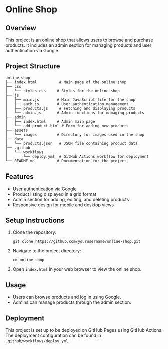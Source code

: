 # Online Shop

## Overview
This project is an online shop that allows users to browse and purchase products. It includes an admin section for managing products and user authentication via Google.

## Project Structure
```
online-shop
├── index.html          # Main page of the online shop
├── css
│   └── styles.css     # Styles for the online shop
├── js
│   ├── main.js        # Main JavaScript file for the shop
│   ├── auth.js        # User authentication management
│   ├── products.js     # Fetching and displaying products
│   └── admin.js       # Admin functions for managing products
├── admin
│   ├── index.html     # Admin main page
│   └── add-product.html # Form for adding new products
├── assets
│   └── images         # Directory for images used in the shop
├── data
│   └── products.json   # JSON file containing product data
├── .github
│   └── workflows
│       └── deploy.yml  # GitHub Actions workflow for deployment
└── README.md          # Documentation for the project
```

## Features
- User authentication via Google
- Product listing displayed in a grid format
- Admin section for adding, editing, and deleting products
- Responsive design for mobile and desktop views

## Setup Instructions
1. Clone the repository:
   ```
   git clone https://github.com/yourusername/online-shop.git
   ```
2. Navigate to the project directory:
   ```
   cd online-shop
   ```
3. Open `index.html` in your web browser to view the online shop.

## Usage
- Users can browse products and log in using Google.
- Admins can manage products through the admin section.

## Deployment
This project is set up to be deployed on GitHub Pages using GitHub Actions. The deployment configuration can be found in `.github/workflows/deploy.yml`.